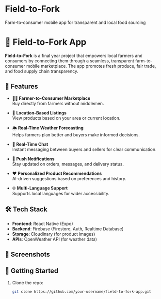 # Field-to-Fork
 Farm-to-consumer mobile app for transparent and local food sourcing
# 🌾 Field-to-Fork App
**Field-to-Fork** is a final year project that empowers local farmers and consumers by connecting them through a seamless, transparent farm-to-consumer mobile marketplace. The app promotes fresh produce, fair trade, and food supply chain transparency.

## 📱 Features

- 🧑‍🌾 **Farmer-to-Consumer Marketplace**  
  Buy directly from farmers without middlemen.

- 📍 **Location-Based Listings**  
  View products based on your area or current location.

- 🌦️ **Real-Time Weather Forecasting**  
  Helps farmers plan better and buyers make informed decisions.

- 💬 **Real-Time Chat**  
  Instant messaging between buyers and sellers for clear communication.

- 🔔 **Push Notifications**  
  Stay updated on orders, messages, and delivery status.

- ❤️ **Personalized Product Recommendations**  
  AI-driven suggestions based on preferences and history.

- 🌐 **Multi-Language Support**  
  Supports local languages for wider accessibility.

## 🛠️ Tech Stack

- **Frontend**: React Native (Expo)
- **Backend**: Firebase (Firestore, Auth, Realtime Database)
- **Storage**: Cloudinary (for product images)
- **APIs**: OpenWeather API (for weather data)

## 📸 Screenshots


## 🚀 Getting Started

1. Clone the repo:
   ```bash
   git clone https://github.com/your-username/field-to-fork-app.git
